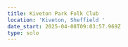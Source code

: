 ```yaml
---
title: Kiveton Park Folk Club
location: 'Kiveton, Sheffield '
date_start: 2025-04-08T09:03:57.969Z
type: solo
---
```


